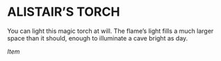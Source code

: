 # ALISTAIR’S TORCH

You can light this magic torch at will. The flame’s light fills a much larger space than it should, enough to illuminate a cave bright as day.

*Item*
